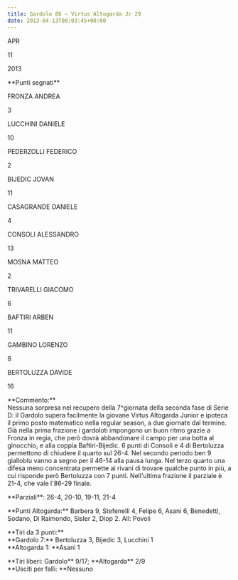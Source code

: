 ```yaml
---
title: Gardolo 86 – Virtus Altogarda Jr 29
date: 2013-04-13T08:03:45+00:00
---
```

APR

11

2013

\*\*Punti segnati\*\*

FRONZA ANDREA

3

LUCCHINI DANIELE

10

PEDERZOLLI FEDERICO

2

BIJEDIC JOVAN

11

CASAGRANDE DANIELE

4

CONSOLI ALESSANDRO

13

MOSNA MATTEO

2

TRIVARELLI GIACOMO

6

BAFTIRI ARBEN

11

GAMBINO LORENZO

8

BERTOLUZZA DAVIDE

16

\*\*Commento:\*\*  
Nessuna sorpresa nel recupero della 7^giornata della seconda fase di Serie D: il Gardolo supera facilmente la giovane Virtus Altogarda Junior e ipoteca il primo posto matematico nella regular season, a due giornate dal termine. Già nella prima frazione i gardoloti impongono un buon ritmo grazie a Fronza in regia, che però dovrà abbandonare il campo per una botta al ginocchio, e alla coppia Baftiri-Bijedic. 6 punti di Consoli e 4 di Bertoluzza permettono di chiudere il quarto sul 26-4. Nel secondo periodo ben 9 gialloblu vanno a segno per il 46-14 alla pausa lunga. Nel terzo quarto una difesa meno concentrata permette ai rivani di trovare qualche punto in più, a cui risponde però Bertoluzza con 7 punti. Nell'ultima frazione il parziale è 21-4, che vale l'86-29 finale.

\*\*Parziali\*\*: 26-4, 20-10, 19-11, 21-4

\*\*Punti Altogarda:\*\* Barbera 9, Stefenelli 4, Felipe 6, Asani 6, Benedetti, Sodano, Di Raimondo, Sisler 2, Diop 2. All: Povoli

\*\*Tiri da 3 punti:\*\*  
\*\*Gardolo 7:\*\* Bertoluzza 3, Bijedic 3, Lucchini 1  
\*\*Altogarda 1: \*\*Asani 1

\*\*Tiri liberi: Gardolo\*\* 9/17; \*\*Altogarda\*\* 2/9  
\*\*Usciti per falli: \*\*Nessuno